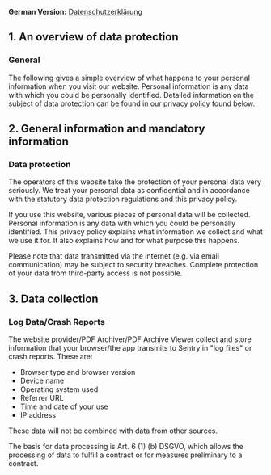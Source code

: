 **German Version:** [Datenschutzerklärung](/de/privacy/)

<h2>1. An overview of data protection</h2>
<h3>General</h3> <p>The following gives a simple overview of what happens to your personal information when you visit our website. Personal information is any data with which you could be personally identified. Detailed information on the subject of data protection can be found in our privacy policy found below.</p>
<h2>2. General information and mandatory information</h2>
<h3>Data protection</h3> <p>The operators of this website take the protection of your personal data very seriously. We treat your personal data as confidential and in accordance with the statutory data protection regulations and this privacy policy.</p> <p>If you use this website, various pieces of personal data will be collected. Personal information is any data with which you could be personally identified. This privacy policy explains what information we collect and what we use it for. It also explains how and for what purpose this happens.</p> <p>Please note that data transmitted via the internet (e.g. via email communication) may be subject to security breaches. Complete protection of your data from third-party access is not possible.</p>
<h2>3. Data collection</h2>
<h3>Log Data/Crash Reports</h3>
<p>The website provider/PDF Archiver/PDF Archive Viewer collect and store information that your browser/the app transmits to Sentry in "log files" or crash reports. These are:</p>
<ul>
    <li>Browser type and browser version</li>
    <li>Device name</li>
    <li>Operating system used</li>
    <li>Referrer URL</li>
    <li>Time and date of your use</li>
    <li>IP address</li>
</ul>
<p>These data will not be combined with data from other sources.</p> <p>The basis for data processing is Art. 6 (1) (b) DSGVO, which allows the processing of data to fulfill a contract or for measures preliminary to a contract.</p>
